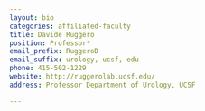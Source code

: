 ```yaml
---
layout: bio
categories: affiliated-faculty
title: Davide Ruggero
position: Professor*
email_prefix: RuggeroD
email_suffix: urology, ucsf, edu
phone: 415-502-1229
website: http://ruggerolab.ucsf.edu/
address: Professor Department of Urology, UCSF

---
```


